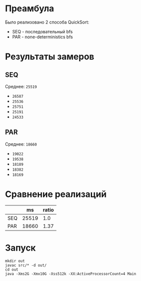 # Преамбула

Было реализовано 2 способа QuickSort:

- SEQ - последовательный bfs
- PAR - none-deterministics bfs

# Результаты замеров

## SEQ

Среднее: `25519`

- `26587`
- `25536`
- `25751`
- `25191`
- `24533`



## PAR

Среднее: `18660`

- `19022`
- `19538`
- `18189`
- `18382`
- `18169`

# Сравнение реализаций


|     | ms     | ratio |
|-----|--------|-------|
| SEQ | 25519   | 1.0   |
| PAR | 18660   | 1.37  |


# Запуск

```shell
mkdir out
javac src/* -d out/
cd out
java -Xms2G -Xmx10G -Xss512k -XX:ActiveProcessorCount=4 Main
```